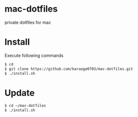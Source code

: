 # mac-dotfiles
private dotfiles for mac

# Install
Execute following commands

```sh
$ cd
$ git clone https://github.com/karaage0703/mac-dotfiles.git
$ ./install.sh
```

# Update
```sh
$ cd ~/mac-dotfiles
$ ./install.sh
```
